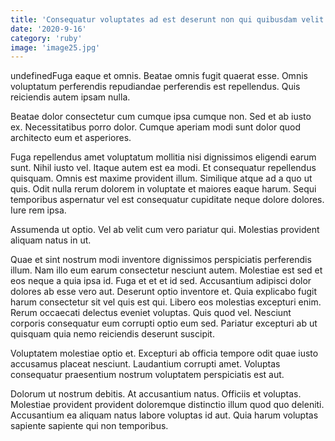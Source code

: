 ```yaml
---
title: 'Consequatur voluptates ad est deserunt non qui quibusdam velit.'
date: '2020-9-16'
category: 'ruby'
image: 'image25.jpg'
---
```


undefinedFuga eaque et omnis. Beatae omnis fugit quaerat esse. Omnis voluptatum perferendis repudiandae perferendis est repellendus. Quis reiciendis autem ipsam nulla.
 Beatae dolor consectetur cum cumque ipsa cumque non. Sed et ab iusto ex. Necessitatibus porro dolor. Cumque aperiam modi sunt dolor quod architecto eum et asperiores.
 Fuga repellendus amet voluptatum mollitia nisi dignissimos eligendi earum sunt. Nihil iusto vel. Itaque autem est ea modi.
Et consequatur repellendus quisquam. Omnis est maxime provident illum. Similique atque ad a quo ut quis. Odit nulla rerum dolorem in voluptate et maiores eaque harum. Sequi temporibus aspernatur vel est consequatur cupiditate neque dolore dolores. Iure rem ipsa.
 Assumenda ut optio. Vel ab velit cum vero pariatur qui. Molestias provident aliquam natus in ut.
 Quae et sint nostrum modi inventore dignissimos perspiciatis perferendis illum. Nam illo eum earum consectetur nesciunt autem. Molestiae est sed et eos neque a quia ipsa id. Fuga et et et id sed. Accusantium adipisci dolor dolores ab esse vero aut. Deserunt optio inventore et.
Quia explicabo fugit harum consectetur sit vel quis est qui. Libero eos molestias excepturi enim. Rerum occaecati delectus eveniet voluptas. Quis quod vel. Nesciunt corporis consequatur eum corrupti optio eum sed. Pariatur excepturi ab ut quisquam quia nemo reiciendis deserunt suscipit.
 Voluptatem molestiae optio et. Excepturi ab officia tempore odit quae iusto accusamus placeat nesciunt. Laudantium corrupti amet. Voluptas consequatur praesentium nostrum voluptatem perspiciatis est aut.
 Dolorum ut nostrum debitis. At accusantium natus. Officiis et voluptas. Molestiae provident provident doloremque distinctio illum quod quo deleniti. Accusantium ea aliquam natus labore voluptas id aut. Quia harum voluptas sapiente sapiente qui non temporibus.


